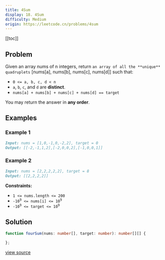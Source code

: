 ```yaml
---
title: 4Sum
display: 18. 4Sum
difficulty: Medium
origin: https://leetcode.cn/problems/4sum
---
```


[[toc]]

## Problem

Given an array nums of n integers, return `an array of all the **unique** quadruplets` [nums[a], nums[b], nums[c], nums[d]] such that:

- <code>0 &lt;= a, b, c, d&nbsp;&lt; n</code>
- <code>a</code>, <code>b</code>, <code>c</code>, and <code>d</code> are **distinct**.
- <code>nums[a] + nums[b] + nums[c] + nums[d] == target</code>

You may return the answer in **any order**.

## Examples

### Example 1

```md
Input: nums = [1,0,-1,0,-2,2], target = 0
Output: [[-2,-1,1,2],[-2,0,0,2],[-1,0,0,1]]
```

### Example 2

```md
Input: nums = [2,2,2,2,2], target = 8
Output: [[2,2,2,2]]
```

**Constraints:**

- <code>1 &lt;= nums.length &lt;= 200</code>
- <code>-10<sup>9</sup> &lt;= nums[i] &lt;= 10<sup>9</sup></code>
- <code>-10<sup>9</sup> &lt;= target &lt;= 10<sup>9</sup></code>

## Solution

```ts
function fourSum(nums: number[], target: number): number[][] {

};
```

[view source](https://leetcode.cn/problems/4sum)

